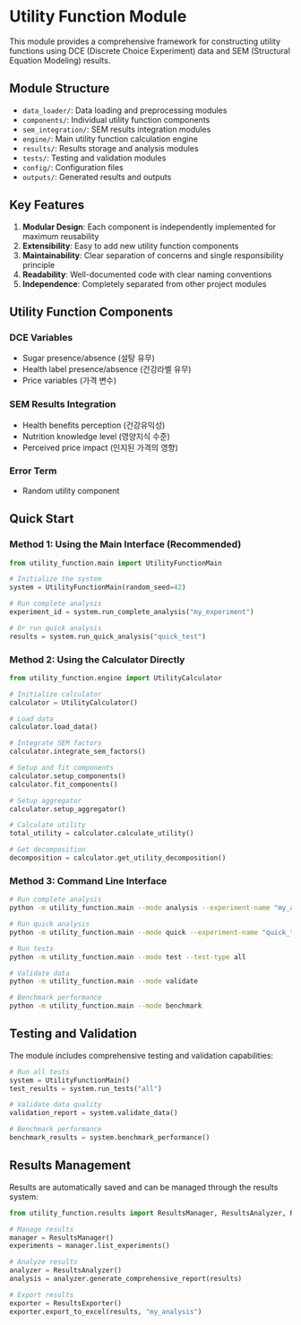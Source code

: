 # Utility Function Module

This module provides a comprehensive framework for constructing utility functions using DCE (Discrete Choice Experiment) data and SEM (Structural Equation Modeling) results.

## Module Structure

- `data_loader/`: Data loading and preprocessing modules
- `components/`: Individual utility function components
- `sem_integration/`: SEM results integration modules  
- `engine/`: Main utility function calculation engine
- `results/`: Results storage and analysis modules
- `tests/`: Testing and validation modules
- `config/`: Configuration files
- `outputs/`: Generated results and outputs

## Key Features

1. **Modular Design**: Each component is independently implemented for maximum reusability
2. **Extensibility**: Easy to add new utility function components
3. **Maintainability**: Clear separation of concerns and single responsibility principle
4. **Readability**: Well-documented code with clear naming conventions
5. **Independence**: Completely separated from other project modules

## Utility Function Components

### DCE Variables
- Sugar presence/absence (설탕 유무)
- Health label presence/absence (건강라벨 유무)  
- Price variables (가격 변수)

### SEM Results Integration
- Health benefits perception (건강유익성)
- Nutrition knowledge level (영양지식 수준)
- Perceived price impact (인지된 가격의 영향)

### Error Term
- Random utility component

## Quick Start

### Method 1: Using the Main Interface (Recommended)

```python
from utility_function.main import UtilityFunctionMain

# Initialize the system
system = UtilityFunctionMain(random_seed=42)

# Run complete analysis
experiment_id = system.run_complete_analysis("my_experiment")

# Or run quick analysis
results = system.run_quick_analysis("quick_test")
```

### Method 2: Using the Calculator Directly

```python
from utility_function.engine import UtilityCalculator

# Initialize calculator
calculator = UtilityCalculator()

# Load data
calculator.load_data()

# Integrate SEM factors
calculator.integrate_sem_factors()

# Setup and fit components
calculator.setup_components()
calculator.fit_components()

# Setup aggregator
calculator.setup_aggregator()

# Calculate utility
total_utility = calculator.calculate_utility()

# Get decomposition
decomposition = calculator.get_utility_decomposition()
```

### Method 3: Command Line Interface

```bash
# Run complete analysis
python -m utility_function.main --mode analysis --experiment-name "my_analysis"

# Run quick analysis
python -m utility_function.main --mode quick --experiment-name "quick_test"

# Run tests
python -m utility_function.main --mode test --test-type all

# Validate data
python -m utility_function.main --mode validate

# Benchmark performance
python -m utility_function.main --mode benchmark
```

## Testing and Validation

The module includes comprehensive testing and validation capabilities:

```python
# Run all tests
system = UtilityFunctionMain()
test_results = system.run_tests("all")

# Validate data quality
validation_report = system.validate_data()

# Benchmark performance
benchmark_results = system.benchmark_performance()
```

## Results Management

Results are automatically saved and can be managed through the results system:

```python
from utility_function.results import ResultsManager, ResultsAnalyzer, ResultsExporter

# Manage results
manager = ResultsManager()
experiments = manager.list_experiments()

# Analyze results
analyzer = ResultsAnalyzer()
analysis = analyzer.generate_comprehensive_report(results)

# Export results
exporter = ResultsExporter()
exporter.export_to_excel(results, "my_analysis")
```

